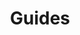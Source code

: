 ---
layout: redirect.njk
hideInSitemap: true
tags: level2
key: guides_fr
title: Guides
redirect: /de/guidelines/guides/sap/
parent: guidelines_fr
order: 1
---
